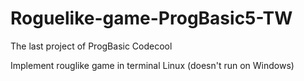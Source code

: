 # Roguelike-game-ProgBasic5-TW
The last project of ProgBasic Codecool

Implement rouglike game in terminal Linux (doesn't run on Windows)
